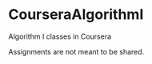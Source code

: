 CourseraAlgorithmI
==================

Algorithm I classes in Coursera

Assignments are not meant to be shared.